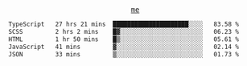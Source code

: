 <p align="center">
  <samp>
    <a href="https://yiwwhl.com">me</a>
  </samp>
</p>

<!--START_SECTION:waka-->

```txt
TypeScript   27 hrs 21 mins  █████████████████████░░░░   83.58 %
SCSS         2 hrs 2 mins    █▓░░░░░░░░░░░░░░░░░░░░░░░   06.23 %
HTML         1 hr 50 mins    █▒░░░░░░░░░░░░░░░░░░░░░░░   05.61 %
JavaScript   41 mins         ▓░░░░░░░░░░░░░░░░░░░░░░░░   02.14 %
JSON         33 mins         ▒░░░░░░░░░░░░░░░░░░░░░░░░   01.73 %
```

<!--END_SECTION:waka-->